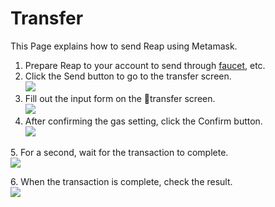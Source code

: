 # Transfer

This Page explains how to send Reap using Metamask.

1. Prepare Reap to your account to send through [faucet](../../user-guides/faucet.md), etc.
2. Click the Send button to go to the transfer screen.\
   ![](<../../.gitbook/assets/image (17).png>)
3. Fill out the input form on the transfer screen.\
   ![](<../../.gitbook/assets/image (5) (3).png>)
4. After confirming the gas setting, click the Confirm button.\
   ![](<../../.gitbook/assets/image (2) (1).png>)

5\. For a second, wait for the transaction to complete.\
![](<../../.gitbook/assets/image (20) (1).png>)

6\. When the transaction is complete, check the result.\
![](<../../.gitbook/assets/image (19) (1).png>)

